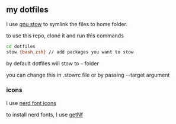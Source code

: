 ## my dotfiles

I  use [gnu stow](https://www.gnu.org/software/stow/) to symlink the files to home folder.

to use this repo, clone it and run this commands

```bash
cd dotfiles
stow {bash,zsh} // add packages you want to stow 
```

by default dotfiles will stow to `~` folder

you can change this in .stowrc file or by passing --target argument

### icons

I use [nerd font icons](https://www.nerdfonts.com/)

to install nerd fonts, I use [getNf](https://github.com/ronniedroid/getnf)
